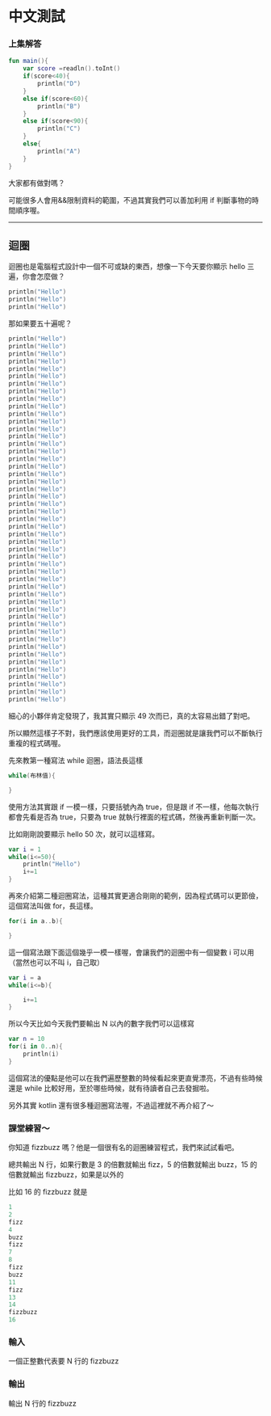 # 中文測試

### 上集解答

```Kotlin
fun main(){
    var score =readln().toInt()
    if(score<40){
		println("D")
    }
    else if(score<60){
		println("B")
    }
    else if(score<90){
		println("C")
    }
    else{
		println("A")
    }
}

```

大家都有做對嗎？

可能很多人會用&&限制資料的範圍，不過其實我們可以善加利用 if 判斷事物的時間順序喔。

---

## 迴圈

迴圈也是電腦程式設計中一個不可或缺的東西，想像一下今天要你顯示 hello 三遍，你會怎麼做？

```kotlin
println("Hello")
println("Hello")
println("Hello")

```

那如果要五十遍呢？

```kotlin
println("Hello")
println("Hello")
println("Hello")
println("Hello")
println("Hello")
println("Hello")
println("Hello")
println("Hello")
println("Hello")
println("Hello")
println("Hello")
println("Hello")
println("Hello")
println("Hello")
println("Hello")
println("Hello")
println("Hello")
println("Hello")
println("Hello")
println("Hello")
println("Hello")
println("Hello")
println("Hello")
println("Hello")
println("Hello")
println("Hello")
println("Hello")
println("Hello")
println("Hello")
println("Hello")
println("Hello")
println("Hello")
println("Hello")
println("Hello")
println("Hello")
println("Hello")
println("Hello")
println("Hello")
println("Hello")
println("Hello")
println("Hello")
println("Hello")
println("Hello")
println("Hello")
println("Hello")
println("Hello")
println("Hello")
println("Hello")
println("Hello")
```

細心的小夥伴肯定發現了，我其實只顯示 49 次而已，真的太容易出錯了對吧。

所以顯然這樣子不對，我們應該使用更好的工具，而迴圈就是讓我們可以不斷執行重複的程式碼喔。

先來教第一種寫法 while 迴圈，語法長這樣

```kotlin
while(布林值){

}

```

使用方法其實跟 if 一模一樣，只要括號內為 true，但是跟 if 不一樣，他每次執行都會先看是否為 true，只要為 true 就執行裡面的程式碼，然後再重新判斷一次。

比如剛剛說要顯示 hello 50 次，就可以這樣寫。

```kotlin
var i = 1
while(i<=50){
	println("Hello")
	i+=1
}
```

再來介紹第二種迴圈寫法，這種其實更適合剛剛的範例，因為程式碼可以更節儉，這個寫法叫做 for，長這樣。

```kotlin
for(i in a..b){

}
```

這一個寫法跟下面這個幾乎一模一樣喔，會讓我們的迴圈中有一個變數 i 可以用（當然也可以不叫 i，自己取）

```kotlin
var i = a
while(i<=b){

	i+=1
}
```

所以今天比如今天我們要輸出 N 以內的數字我們可以這樣寫

```kotlin
var n = 10
for(i in 0..n){
	println(i)
}
```

這個寫法的優點是他可以在我們遍歷整數的時候看起來更直覺漂亮，不過有些時候還是 while 比較好用，至於哪些時候，就有待讀者自己去發掘啦。

另外其實 kotlin 還有很多種迴圈寫法喔，不過這裡就不再介紹了～

### 課堂練習～

你知道 fizzbuzz 嗎？他是一個很有名的迴圈練習程式，我們來試試看吧。

總共輸出 N 行，如果行數是 3 的倍數就輸出 fizz，5 的倍數就輸出 buzz，15 的倍數就輸出 fizzbuzz，如果是以外的

比如 16 的 fizzbuzz 就是

```kotlin
1
2
fizz
4
buzz
fizz
7
8
fizz
buzz
11
fizz
13
14
fizzbuzz
16
```

### 輸入

一個正整數代表要 N 行的 fizzbuzz

### 輸出

輸出 N 行的 fizzbuzz

